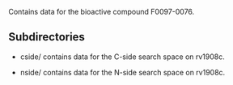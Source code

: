Contains data for the bioactive compound F0097-0076.

## Subdirectories

- cside/ contains data for the C-side search space on rv1908c.

- nside/ contains data for the N-side search space on rv1908c.

